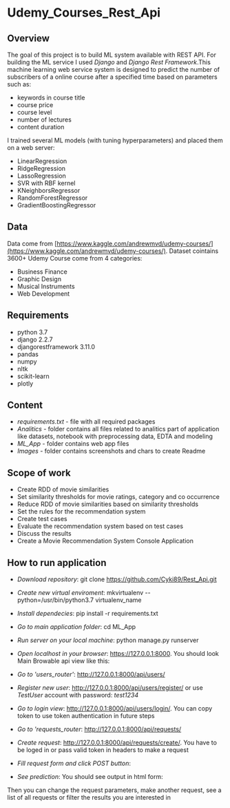 # Udemy_Courses_Rest_Api

## Overview
The goal of this project is to build ML system available with REST API. For building the ML service I used <i>Django</i> and <i>Django Rest Framework</i>.This machine learning web service system is designed to predict the number of subscribers of a online course after a specified time based on parameters such as:
- keywords in course title
- course price 
- course level
- number of lectures
- content duration

I trained several ML models (with tuning hyperparameters) and placed them on a web server:
- LinearRegression
- RidgeRegression
- LassoRegression
- SVR with RBF kernel
- KNeighborsRegressor
- RandomForestRegressor
- GradientBoostingRegressor

## Data
Data come from [https://www.kaggle.com/andrewmvd/udemy-courses/](https://www.kaggle.com/andrewmvd/udemy-courses/). Dataset cointains 3600+ Udemy Course come from 4 categories:
- Business Finance
- Graphic Design 
- Musical Instruments
- Web Development

## Requirements
* python 3.7
* django 2.2.7
* djangorestframework 3.11.0
* pandas
* numpy
* nltk
* scikit-learn
* plotly


## Content
* <i>requirements.txt</i> - file with all required packages
* <i>Analitics</i> - folder contains all files related to analitics part of application like datasets, notebook with preprocessing data,  EDTA and modeling
* <i>ML_App</i> - folder contains web app files
* <i>Images</i> - folder contains screenshots and chars to create Readme


## Scope of work
* Create RDD of movie similarities
* Set similarity thresholds for movie ratings, category and co occurrence
* Reduce RDD of movie similarities based on similarity thresholds
* Set the rules for the recommendation system
* Create test cases
* Evaluate the recommendation system based on test cases
* Discuss the results
* Create a Movie Recommendation System Console Application 


## How to run application
- <i>Download repository</i>: git clone https://github.com/Cyki89/Rest_Api.git
- <i>Create new virtual enviroment</i>: mkvirtualenv --python=/usr/bin/python3.7 virtualenv_name
- <i>Install dependecies</i>: pip install -r requirements.txt
- <i>Go to main application folder</i>: cd ML_App
- <i>Run server on your local machine</i>: python manage.py runserver
- <i>Open localhost in your browser</i>: https://127.0.0.1:8000. You should look Main Browable api view like this:

- <i>Go to 'users_router'</i>: http://127.0.0.1:8000/api/users/
- <i>Register new user</i>: http://127.0.0.1:8000/api/users/register/ or use <i>TestUser</i> account with password: <i>test1234</i>
- <i>Go to login view</i>: http://127.0.0.1:8000/api/users/login/. You can copy token to use token authentication in future steps
- <i>Go to 'requests_router</i>: http://127.0.0.1:8000/api/requests/
- <i>Create request</i>: http://127.0.0.1:8000/api/requests/create/. You have to be loged in or pass valid token in headers to make a request
- <i>Fill request form and click POST button</i>:
- <i>See prediction</i>: You should see output in html form:


Then you can change the request parameters, make another request, see a list of all requests or filter the results you are interested in
